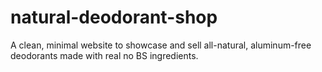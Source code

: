 # natural-deodorant-shop
A clean, minimal website to showcase and sell all-natural, aluminum-free deodorants made with real no BS ingredients.
